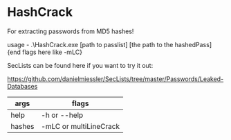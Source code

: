 # HashCrack
For extracting passwords from MD5 hashes!


usage - .\HashCrack.exe [path to passlist] [the path to the hashedPass] {end flags here like -mLC}


SecLists can be found here if you want to try it out:

https://github.com/danielmiessler/SecLists/tree/master/Passwords/Leaked-Databases



|         args           |          flags           |
|------------------------|--------------------------|
|         help           |       -h or --help       |
|         hashes         |  -mLC or multiLineCrack  |

